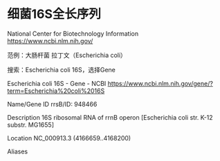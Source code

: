 # 细菌16S全长序列

National Center for Biotechnology Information
https://www.ncbi.nlm.nih.gov/

范例：大肠杆菌 拉丁文（Escherichia coli）

搜索：Escherichia coli 16S，选择Gene

Escherichia coli 16S - Gene - NCBI
https://www.ncbi.nlm.nih.gov/gene/?term=Escherichia%20coli%2016S

Name/Gene ID  rrsB/ID: 948466

Description  16S ribosomal RNA of rrnB operon [Escherichia coli str. K-12 substr. MG1655]

Location  NC_000913.3 (4166659..4168200)

Aliases
